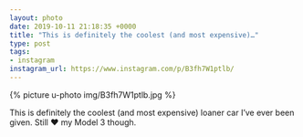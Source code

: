 ```yaml
---
layout: photo
date: 2019-10-11 21:18:35 +0000
title: "This is definitely the coolest (and most expensive)…"
type: post
tags:
- instagram
instagram_url: https://www.instagram.com/p/B3fh7W1ptlb/
---
```


{% picture u-photo img/B3fh7W1ptlb.jpg %}

This is definitely the coolest (and most expensive) loaner car I’ve ever been given. Still ❤️ my Model 3 though.
